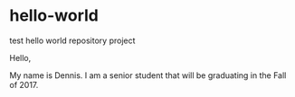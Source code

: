 # hello-world
test hello world repository project

Hello,

My name is Dennis. I am a senior student that will be graduating in the Fall of 2017.
